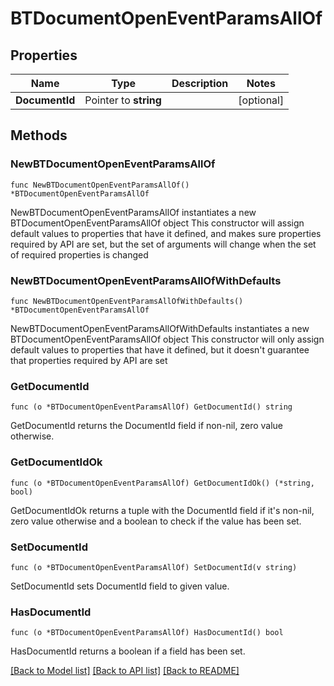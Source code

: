 # BTDocumentOpenEventParamsAllOf

## Properties

Name | Type | Description | Notes
------------ | ------------- | ------------- | -------------
**DocumentId** | Pointer to **string** |  | [optional] 

## Methods

### NewBTDocumentOpenEventParamsAllOf

`func NewBTDocumentOpenEventParamsAllOf() *BTDocumentOpenEventParamsAllOf`

NewBTDocumentOpenEventParamsAllOf instantiates a new BTDocumentOpenEventParamsAllOf object
This constructor will assign default values to properties that have it defined,
and makes sure properties required by API are set, but the set of arguments
will change when the set of required properties is changed

### NewBTDocumentOpenEventParamsAllOfWithDefaults

`func NewBTDocumentOpenEventParamsAllOfWithDefaults() *BTDocumentOpenEventParamsAllOf`

NewBTDocumentOpenEventParamsAllOfWithDefaults instantiates a new BTDocumentOpenEventParamsAllOf object
This constructor will only assign default values to properties that have it defined,
but it doesn't guarantee that properties required by API are set

### GetDocumentId

`func (o *BTDocumentOpenEventParamsAllOf) GetDocumentId() string`

GetDocumentId returns the DocumentId field if non-nil, zero value otherwise.

### GetDocumentIdOk

`func (o *BTDocumentOpenEventParamsAllOf) GetDocumentIdOk() (*string, bool)`

GetDocumentIdOk returns a tuple with the DocumentId field if it's non-nil, zero value otherwise
and a boolean to check if the value has been set.

### SetDocumentId

`func (o *BTDocumentOpenEventParamsAllOf) SetDocumentId(v string)`

SetDocumentId sets DocumentId field to given value.

### HasDocumentId

`func (o *BTDocumentOpenEventParamsAllOf) HasDocumentId() bool`

HasDocumentId returns a boolean if a field has been set.


[[Back to Model list]](../README.md#documentation-for-models) [[Back to API list]](../README.md#documentation-for-api-endpoints) [[Back to README]](../README.md)


